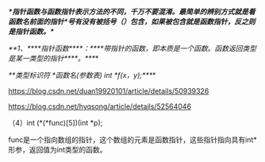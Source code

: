 ***\*指针函数与函数指针表示方法的不同，千万不要混淆。最简单的辨别方式就是看函数名前面的指针\*号有没有被括号（）包含，如果被包含就是函数指针，反之则是指针函数。\****





***\**\*1、\*\*\*\*指针函数\*\*\*\*：\*\*\*\*带指针的函数，即本质是一个函数。函数返回类型是某一类型的指针\*\*\*\*。\*\**\***

 ***\**\*类型标识符 \*函数名(参数表)   int \*f(x，y);\*\**\*** 

https://blog.csdn.net/duan19920101/article/details/50939326



https://blog.csdn.net/hyqsong/article/details/52564046





（4）int (*(*func)[5])(int *p);

func是一个指向数组的指针，这个数组的元素是函数指针，这些指针指向具有int*形参，返回值为int类型的函数。